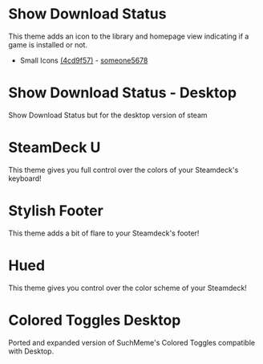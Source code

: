 # Show Download Status

This theme adds an icon to the library and homepage view indicating if a game is installed or not.
 - Small Icons [(4cd9f57)](https://github.com/Tormak9970/SteamDeckThemes/commit/4cd9f57b672fe637b81fc0cf2c6d190ff1a5b748) - [someone5678](https://github.com/someone5678)

# Show Download Status - Desktop

Show Download Status but for the desktop version of steam

# SteamDeck U

This theme gives you full control over the colors of your Steamdeck's keyboard!


# Stylish Footer

This theme adds a bit of flare to your Steamdeck's footer!


# Hued

This theme gives you control over the color scheme of your Steamdeck!

# Colored Toggles Desktop

Ported and expanded version of SuchMeme's Colored Toggles compatible with Desktop.
